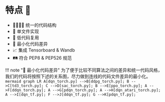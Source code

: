 # 特点 🤖

- 👨‍👩‍👧‍👦 统一的代码结构
- 📄 单文件实现
- 🐷 低代码复用
- 📐 最小化代码差异
- 📈 集成 Tensorboard & Wandb
- 🛤 符合 PEP8 & PEP526 规范

!!! note "📐 最小化代码差异"
    为了便于比较不同算法之间的差异和统一代码风格，我们的代码将按照下述的关系图，尽力做到连线的代码文件差异的最小化。
    ``` mermaid
    graph LR
    A[dqn_torch.py] -->B[ddpg_torch.py];
    B -->C[td3_torch.py];
    C -->D[sac_torch.py];
    B -->E[ppo_torch.py];
    A -->F[ddqn_torch.py];
    A -->G[pdqn_torch.py];
    A -->H[dqn_atari_torch.py];
    A -->I[dqn_tf.py];
    F -->J[ddqn_tf.py];
    G -->K[pdqn_tf.py];
    ```

